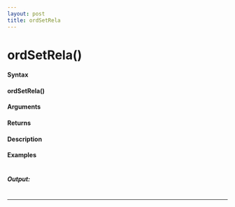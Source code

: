 ```yaml
---
layout: post
title: ordSetRela
---
```


# ordSetRela()


#### Syntax

#### ordSetRela()

#### Arguments

#### Returns

#### Description

#### Examples

```

```

##### Output:

```

```

---